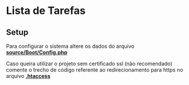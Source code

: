 # Lista de Tarefas
## Setup
Para configurar o sistema altere os dados do arquivo **[source/Boot/Config.php](https://github.com/pauloracunha/todo-lista-de-tarefas/blob/master/source/Boot/Config.php)**

Caso queira utilizar o projeto sem certificado ssl (não recomendado) comente o trecho de código referente ao redirecionamento para https no arquivo **[.htaccess](https://github.com/pauloracunha/todo-lista-de-tarefas/blob/master/.htaccess)**

